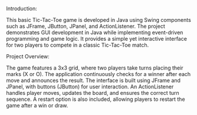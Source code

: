 Introduction:

This basic Tic-Tac-Toe game is developed in Java using Swing components such as JFrame, JButton, JPanel, and ActionListener. 
The project demonstrates GUI development in Java while implementing event-driven programming and game logic. It provides a simple 
yet interactive interface for two players to compete in a classic Tic-Tac-Toe match.

Project Overview:

The game features a 3x3 grid, where two players take turns placing their marks (X or O). The application continuously checks for 
a winner after each move and announces the result. The interface is built using JFrame and JPanel, with buttons (JButton) for user 
interaction. An ActionListener handles player moves, updates the board, and ensures the correct turn sequence. A restart option is 
also included, allowing players to restart the game after a win or draw.
